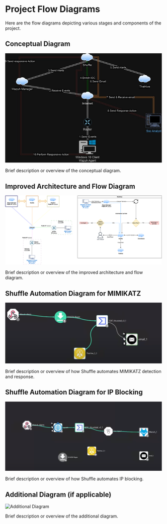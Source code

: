 # Project Flow Diagrams

Here are the flow diagrams depicting various stages and components of the project.

## Conceptual Diagram

![Conceptual Diagram](https://github.com/Shivashockwave6/SOAR-Wazuh-Endpoint-Defense/blob/main/Flow-Diagram/Conceptual%20Diagram.jpg)

Brief description or overview of the conceptual diagram.

## Improved Architecture and Flow Diagram

![Improved Architecture and Flow Diagram](https://github.com/Shivashockwave6/SOAR-Wazuh-Endpoint-Defense/blob/main/Flow-Diagram/Improved%20Architecture%20and%20Flow%20Diagram.png)

Brief description or overview of the improved architecture and flow diagram.

## Shuffle Automation Diagram for MIMIKATZ

![Shuffle Automation Diagram for MIMIKATZ](https://github.com/Shivashockwave6/SOAR-Wazuh-Endpoint-Defense/blob/main/Flow-Diagram/Shuffle%20Automation%20Diagram%20for%20MIMIKATZ.png)

Brief description or overview of how Shuffle automates MIMIKATZ detection and response.

## Shuffle Automation Diagram for IP Blocking

![Shuffle Automation Diagram for IP Blocking](https://github.com/Shivashockwave6/SOAR-Wazuh-Endpoint-Defense/blob/main/Flow-Diagram/Shuffle%20Automation%20Diagram%20for%20IP%20Blocking.png)

Brief description or overview of how Shuffle automates IP blocking.

## Additional Diagram (if applicable)

![Additional Diagram](link/to/additional-diagram.png)

Brief description or overview of the additional diagram.

